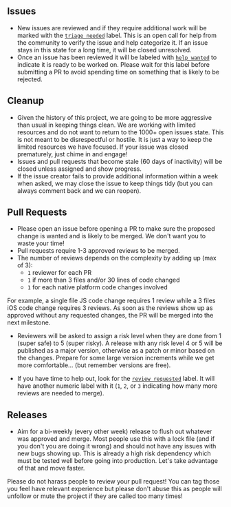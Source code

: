 ## Issues

* New issues are reviewed and if they require additional work will be marked with the [`triage needed`](https://github.com/TheWidlarzGroup/react-native-video/labels/triage%20needed) label. This is an open call for help from the community to verify the issue and help categorize it. If an issue stays in this state for a long time, it will be closed unresolved.
* Once an issue has been reviewed it will be labeled with [`help wanted`](https://github.com/TheWidlarzGroup/react-native-video/labels/help%20wanted) to indicate it is ready to be worked on. Please wait for this label before submitting a PR to avoid spending time on something that is likely to be rejected.

## Cleanup

* Given the history of this project, we are going to be more aggressive than usual in keeping things clean. We are working with limited resources and do not want to return to the 1000+ open issues state. This is not meant to be disrespectful or hostile. It is just a way to keep the limited resources we have focused. If your issue was closed prematurely, just chime in and engage!
* Issues and pull requests that become stale (60 days of inactivity) will be closed unless assigned and show progress.
* If the issue creator fails to provide additional information within a week when asked, we may close the issue to keep things tidy (but you can always comment back and we can reopen).

## Pull Requests

* Please open an issue before opening a PR to make sure the proposed change is wanted and is likely to be merged. We don't want you to waste your time!
* Pull requests require 1-3 approved reviews to be merged.
* The number of reviews depends on the complexity by adding up (max of 3):
    * `1` reviewer for each PR 
    * `1` if more than 3 files and/or 30 lines of code changed
    * `1` for each native platform code changes involved

For example, a single file JS code change requires 1 review while a 3 files iOS code change requires 3 reviews. As soon as the reviews show up as approved without any requested changes, the PR will be merged into the next milestone.

* Reviewers will be asked to assign a risk level when they are done from 1 (super safe) to 5 (super risky). A release with any risk level 4 or 5 will be published as a major version, otherwise as a patch or minor based on the changes. Prepare for some large version increments while we get more comfortable... (but remember versions are free).

* If you have time to help out, look for the [`review requested`](https://github.com/TheWidlarzGroup/react-native-video/labels/review%20requested) label. It will have another numeric label with it (`1`, `2`, or `3` indicating how many more reviews are needed to merge).

## Releases

* Aim for a bi-weekly (every other week) release to flush out whatever was approved and merge. Most people use this with a lock file (and if you don't you are doing it wrong) and should not have any issues with new bugs showing up. This is already a high risk dependency which must be tested well before going into production. Let's take advantage of that and move faster.

Please do not harass people to review your pull request! You can tag those you feel have relevant experience but please don't abuse this as people will unfollow or mute the project if they are called too many times!
